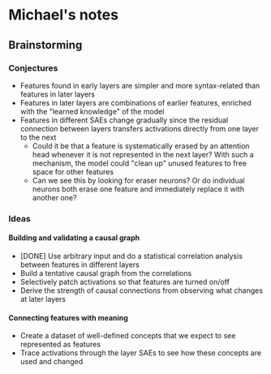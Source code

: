 # Michael's notes
## Brainstorming
### Conjectures
- Features found in early layers are simpler and more syntax-related than features in later layers
- Features in later layers are combinations of earlier features, enriched with the "learned knowledge" of the model
- Features in different SAEs change gradually since the residual connection between layers transfers activations directly from one layer to the next
  - Could it be that a feature is systematically erased by an attention head whenever it is not represented in the next layer? With such a mechanism, the model could "clean up" unused features to free space for other features
  - Can we see this by looking for eraser neurons? Or do individual neurons both erase one feature and immediately replace it with another one?


### Ideas
#### Building and validating a causal graph
- [DONE] Use arbitrary input and do a statistical correlation analysis between features in different layers
- Build a tentative causal graph from the correlations
- Selectively patch activations so that features are turned on/off
- Derive the strength of causal connections from observing what changes at later layers

#### Connecting features with meaning
- Create a dataset of well-defined concepts that we expect to see represented as features
- Trace activations through the layer SAEs to see how these concepts are used and changed